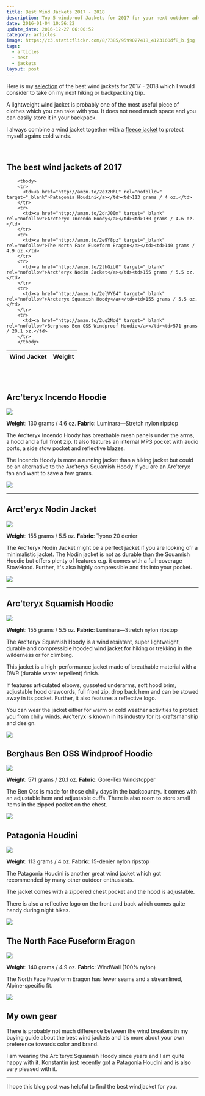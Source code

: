```yaml
---
title: Best Wind Jackets 2017 - 2018
description: Top 5 windproof Jackets for 2017 for your next outdoor adventure!
date: 2016-01-04 10:56:22
update_date: 2016-12-27 06:00:52
category: articles
image: https://c3.staticflickr.com/8/7385/9599027418_4123160df8_b.jpg
tags:
  - articles
  - best
  - jackets
layout: post
---
```

Here is my [selection](#the-best-wind-jackets-of-2017) of the best wind jackets for 2017 - 2018 which I would consider to take on my next hiking or backpacking trip.

A lightweight wind jacket is probably one of the most useful piece of clothes which you can take with you. It does not need much space and you can easily store it in your backpack.

I always combine a wind jacket together with a [fleece jacket](http://www.hikeventures.com/best-windjackets/) to protect myself agains cold winds.

<amp-img src="https://c3.staticflickr.com/8/7385/9599027418_4123160df8_b.jpg" width="992" height="661" alt="best wind jackets for 2017 - 2018" layout="responsive"></amp-img>
<br>
<!--more-->

## The best wind jackets of 2017

<div class="table-responsive">
<table class="table table-hover table-bordered list_items">
        <thead>
             <tr>
                <th>Wind Jacket</th><th>Weight</th>
             </tr>
        </thead>

        <tbody>
        <tr>
          <td><a href="http://amzn.to/2e32HhL" rel="nofollow" target="_blank">Patagonia Houdini</a></td><td>113 grams / 4 oz.</td>
        </tr>
        <tr>
          <td><a href="http://amzn.to/2drJ00m" target="_blank" rel="nofollow">Arcteryx Incendo Hoody</a></td><td>130 grams / 4.6 oz.</td>
        </tr>
        <tr>
          <td><a href="http://amzn.to/2e9Y8pz" target="_blank" rel="nofollow">The North Face Fuseform Eragon</a></td><td>140 grams / 4.9 oz.</td>
        </tr>
        <tr>
          <td><a href="http://amzn.to/2thGiU0" target="_blank" rel="nofollow">Arct'eryx Nodin Jacket</a></td><td>155 grams / 5.5 oz.</td>
        </tr>
        <tr>
          <td><a href="http://amzn.to/2elVY64" target="_blank" rel="nofollow">Arcteryx Squamish Hoody</a></td><td>155 grams / 5.5 oz.</td>
        </tr>
        <tr>
          <td><a href="http://amzn.to/2uq2Ndd" target="_blank" rel="nofollow">Berghaus Ben OSS Windproof Hoodie</a></td><td>571 grams / 20.1 oz.</td>
        </tr>
        </tbody>
</table>
</div>
<br>
<script src="//z-na.amazon-adsystem.com/widgets/onejs?MarketPlace=US&adInstanceId=cc781bfd-577f-4efb-9da6-75cb9fc7d1c2"></script>
<br>

## Arc'teryx Incendo Hoodie

<a rel="nofollow" href="http://www.amazon.com/gp/product/B00GW7ZHG2/ref=as_li_tl?ie=UTF8&camp=1789&creative=9325&creativeASIN=B00GW7ZHG2&linkCode=as2&tag=hikeve-20&linkId=TRAIMP6VVV2WPE4A"><img border="0" src="http://ws-na.amazon-adsystem.com/widgets/q?_encoding=UTF8&ASIN=B00GW7ZHG2&Format=_SL250_&ID=AsinImage&MarketPlace=US&ServiceVersion=20070822&WS=1&tag=hikeve-20" ></a><img src="http://ir-na.amazon-adsystem.com/e/ir?t=hikeve-20&l=as2&o=1&a=B00GW7ZHG2" width="1" height="1" border="0" alt="Arcteryx Incendo Hoody" style="border:none !important; margin:0px !important;" />

**Weight**: 130 grams / 4.6 oz.
**Fabric**: Luminara—Stretch nylon ripstop

The Arc’teryx Incendo Hoody has breathable mesh panels under the arms, a hood and a full front zip. It also features an internal MP3 pocket with audio ports, a side stow pocket and reflective blazes.

The Incendo Hoody is more a running jacket than a hiking jacket but could be an alternative to the Arc’teryx Squamish Hoody if you are an Arc’teryx fan and want to save a few grams.

<a href="http://amzn.to/2drJ00m" target="_blank" rel="nofollow"><img src="http://www.hikeventures.com/buy.gif"></a>

---

## Arct'eryx Nodin Jacket

<a rel="nofollow" href="https://www.amazon.com/ArcTeryx-Nodin-Jacket-Nocturne-Large/dp/B01GFMSN46/ref=as_li_ss_il?ie=UTF8&qid=1500536985&sr=8-1&keywords=NODIN+JACKET&linkCode=li3&tag=hikeve-20&linkId=2ddcd97b8a22ddb01c14ca771671187d" target="_blank"><img border="0" src="//ws-na.amazon-adsystem.com/widgets/q?_encoding=UTF8&ASIN=B01GFMSN46&Format=_SL250_&ID=AsinImage&MarketPlace=US&ServiceVersion=20070822&WS=1&tag=hikeve-20" ></a><img src="https://ir-na.amazon-adsystem.com/e/ir?t=hikeve-20&l=li3&o=1&a=B01GFMSN46" width="1" height="1" border="0" alt="" style="border:none !important; margin:0px !important;" />

**Weight**: 155 grams / 5.5 oz.
**Fabric**: Tyono 20 denier

The Arc'teryx Nodin Jacket might be a perfect jacket if you are looking ofr a minimalistic jacket. The Nodin jacket is not as durable than the Squamish Hoodie but offers plenty of features e.g. it comes with a full-coverage StowHood. Further, it's also highly compressible and fits into your pocket.

<a href="http://amzn.to/2thLAin" target="_blank" rel="nofollow"><img src="http://www.hikeventures.com/buy.gif"></a>

---

## Arc'teryx Squamish Hoodie

<a rel="nofollow" href="http://www.amazon.com/gp/product/B00G9HPWU6/ref=as_li_tl?ie=UTF8&camp=1789&creative=9325&creativeASIN=B00G9HPWU6&linkCode=as2&tag=hikeve-20&linkId=BWQUNX6BXF6UDSMC"><img border="0" src="http://ws-na.amazon-adsystem.com/widgets/q?_encoding=UTF8&ASIN=B00G9HPWU6&Format=_SL250_&ID=AsinImage&MarketPlace=US&ServiceVersion=20070822&WS=1&tag=hikeve-20" ></a><img src="http://ir-na.amazon-adsystem.com/e/ir?t=hikeve-20&l=as2&o=1&a=B00G9HPWU6" width="1" height="1" border="0" alt="Arcteryx Squamish Hoody" style="border:none !important; margin:0px !important;" />

**Weight**: 155 grams / 5.5 oz.
**Fabric**: Luminara—Stretch nylon ripstop

The Arc'teryx Squamish Hoody is a wind resistant, super lightweight, durable and compressible hooded wind jacket for hiking or trekking in the wilderness or for climbing.

This jacket is a high-performance jacket made of breathable material with a DWR (durable water repellent) finish.

If features articulated elbows, gusseted underarms, soft hood brim, adjustable hood drawcords, full front zip, drop back hem and can be stowed away in its pocket. Further, it also features a reflective logo.

You can wear the jacket either for warm or cold weather activities to protect you from chilly winds. Arc'teryx is known in its industry for its craftsmanship and design.

<a href="http://amzn.to/2elVY64" target="_blank" rel="nofollow"><img src="http://www.hikeventures.com/buy.gif"></a>

## Berghaus Ben OSS Windproof Hoodie

<a rel="nofollow" href="https://www.amazon.com/Berghaus-Fleece-Hooded-Jacket-Poseidon/dp/B01N7WNY4I/ref=as_li_ss_il?ie=UTF8&qid=1500273351&sr=8-30&keywords=berghaus&linkCode=li3&tag=hikeve-20&linkId=0db6066019ee59868c5cab8c5d5358ee" target="_blank"><img border="0" src="//ws-na.amazon-adsystem.com/widgets/q?_encoding=UTF8&ASIN=B01N7WNY4I&Format=_SL250_&ID=AsinImage&MarketPlace=US&ServiceVersion=20070822&WS=1&tag=hikeve-20" ></a><img src="https://ir-na.amazon-adsystem.com/e/ir?t=hikeve-20&l=li3&o=1&a=B01N7WNY4I" width="1" height="1" border="0" alt="" style="border:none !important; margin:0px !important;" />

**Weight**: 571 grams / 20.1 oz.
**Fabric**: Gore-Tex Windstopper

The Ben Oss is made for those chilly days in the backcountry. It comes with an adjustable hem and adjustable cuffs. There is also room to store small items in the zipped pocket on the chest.

<a href="http://amzn.to/2uq2Ndd" target="_blank" rel="nofollow"><img src="http://www.hikeventures.com/buy.gif"></a>

## Patagonia Houdini

<a  href="http://www.amazon.com/gp/product/B01ANCS38K/ref=as_li_tl?ie=UTF8&camp=1789&creative=9325&creativeASIN=B01ANCS38K&linkCode=as2&tag=hikeve-20&linkId=BOE3T2FI3DGVW7LR" rel="nofollow"><img border="0" src="http://ws-na.amazon-adsystem.com/widgets/q?_encoding=UTF8&ASIN=B01ANCS38K&Format=_SL250_&ID=AsinImage&MarketPlace=US&ServiceVersion=20070822&WS=1&tag=hikeve-20" ></a><img src="http://ir-na.amazon-adsystem.com/e/ir?t=hikeve-20&l=as2&o=1&a=B01ANCS38K" width="1" height="1" border="0" alt="Patagonia Houdini" style="border:none !important; margin:0px !important;" />

**Weight**: 113 grams / 4 oz.
**Fabric**: 15-denier nylon ripstop

The Patagonia Houdini is another great wind jacket which got recommended by many other outdoor enthusiasts.

The jacket comes with a zippered chest pocket and the hood is adjustable.

There is also a reflective logo on the front and back which comes quite handy during night hikes.

<a href="http://amzn.to/2e32HhL" target="_blank" rel="nofollow"><img src="http://www.hikeventures.com/buy.gif"></a>

## The North Face Fuseform Eragon

<a  href="http://www.amazon.com/gp/product/B015940COK/ref=as_li_tl?ie=UTF8&camp=1789&creative=9325&creativeASIN=B015940COK&linkCode=as2&tag=hikeve-20&linkId=BJU5MZ2MPTNXIRPE"><img border="0" src="http://ws-na.amazon-adsystem.com/widgets/q?_encoding=UTF8&ASIN=B015940COK&Format=_SL250_&ID=AsinImage&MarketPlace=US&ServiceVersion=20070822&WS=1&tag=hikeve-20" ></a><img src="http://ir-na.amazon-adsystem.com/e/ir?t=hikeve-20&l=as2&o=1&a=B015940COK" width="1" height="1" border="0" alt="The North Face Fuseform Eragon" style="border:none !important; margin:0px !important;" />

**Weight**: 140 grams / 4.9 oz.
**Fabric**: WindWall (100% nylon)   

The North Face Fuseform Eragon has fewer seams and a streamlined, Alpine-specific fit.

<a href="http://amzn.to/2e9Y8pz" target="_blank" rel="nofollow"><img src="http://www.hikeventures.com/buy.gif"></a>

## My own gear

There is probably not much difference between the wind breakers in my buying guide about the best wind jackets and it’s more about your own preference towards color and brand.

I am wearing the Arc’teryx Squamish Hoody since years and I am quite happy with it. Konstantin just recently got a Patagonia Houdini and is also very pleased with it.

---

I hope this blog post was helpful to find the best windjacket for you.
